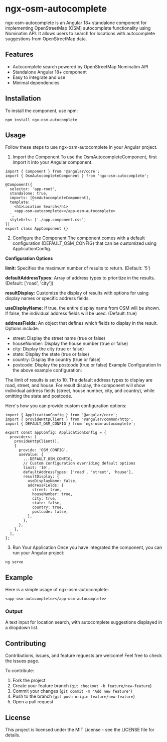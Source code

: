 # ngx-osm-autocomplete

ngx-osm-autocomplete is an Angular 18+ standalone component for implementing OpenStreetMap (OSM) autocomplete functionality using Nominatim API. It allows users to search for locations with autocomplete suggestions from OpenStreetMap data.

## Features

- Autocomplete search powered by OpenStreetMap Nominatim API
- Standalone Angular 18+ component
- Easy to integrate and use
- Minimal dependencies

## Installation

To install the component, use npm:

```
npm install ngx-osm-autocomplete
```

## Usage

Follow these steps to use ngx-osm-autocomplete in your Angular project.

1. Import the Component
   To use the OsmAutocompleteComponent, first import it into your Angular component.

```
import { Component } from '@angular/core';
import { OsmAutocompleteComponent } from 'ngx-osm-autocomplete';

@Component({
  selector: 'app-root',
  standalone: true,
  imports: [OsmAutocompleteComponent],
  template: `
    <h1>Location Search</h1>
    <app-osm-autocomplete></app-osm-autocomplete>
  `,
  styleUrls: ['./app.component.css']
})
export class AppComponent {}
```

2. Configure the Component
   The component comes with a default configuration (DEFAULT_OSM_CONFIG) that can be customized using ApplicationConfig.

**Configuration Options**

**limit:** Specifies the maximum number of results to return. (Default: '5')

**defaultAddressTypes:** Array of address types to prioritize in the results. (Default: ['road', 'city'])

**resultDisplay:** Customize the display of results with options for using display names or specific address fields.

**useDisplayName:** If true, the entire display name from OSM will be shown. If false, the individual address fields will be used. (Default: true)

**addressFields:** An object that defines which fields to display in the result. Options include:

- street: Display the street name (true or false)
- houseNumber: Display the house number (true or false)
- city: Display the city (true or false)
- state: Display the state (true or false)
- country: Display the country (true or false)
- postcode: Display the postcode (true or false)
  Example Configuration
  In the above example configuration:

The limit of results is set to 10.
The default address types to display are road, street, and house.
For result display, the component will show individual address fields (street, house number, city, and country), while omitting the state and postcode.

Here's how you can provide custom configuration options:

```
import { ApplicationConfig } from '@angular/core';
import { provideHttpClient } from '@angular/common/http';
import { DEFAULT_OSM_CONFIG } from 'ngx-osm-autocomplete';

export const appConfig: ApplicationConfig = {
  providers: [
    provideHttpClient(),
    {
      provide: 'OSM_CONFIG',
      useValue: {
        ...DEFAULT_OSM_CONFIG,
        // Custom configuration overriding default options
        limit: '10',
        defaultAddressTypes: ['road', 'street', 'house'],
        resultDisplay: {
          useDisplayName: false,
          addressFields: {
            street: true,
            houseNumber: true,
            city: true,
            state: false,
            country: true,
            postcode: false,
          },
        },
      },
    },
  ],
};
```

3. Run Your Application
   Once you have integrated the component, you can run your Angular project:

```
ng serve
```

## Example

Here is a simple usage of ngx-osm-autocomplete:

```
<app-osm-autocomplete></app-osm-autocomplete>
```

### Output

A text input for location search, with autocomplete suggestions displayed in a dropdown list.

## Contributing

Contributions, issues, and feature requests are welcome! Feel free to check the issues page.

To contribute:

1. Fork the project
2. Create your feature branch (`git checkout -b feature/new-feature`)
3. Commit your changes (`git commit -m 'Add new feature'`)
4. Push to the branch (`git push origin feature/new-feature`)
5. Open a pull request

## License

This project is licensed under the MIT License - see the LICENSE file for details.

